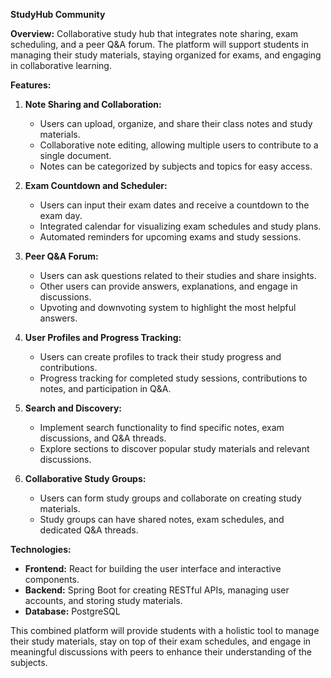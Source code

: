 **StudyHub Community**

**Overview:** Collaborative study hub that integrates note sharing, exam scheduling, and a peer Q&A forum. The platform will support students in managing their study materials, staying organized for exams, and engaging in collaborative learning.

**Features:**

1.  **Note Sharing and Collaboration:**
    
    -   Users can upload, organize, and share their class notes and study materials.
    -   Collaborative note editing, allowing multiple users to contribute to a single document.
    -   Notes can be categorized by subjects and topics for easy access.
2.  **Exam Countdown and Scheduler:**
    
    -   Users can input their exam dates and receive a countdown to the exam day.
    -   Integrated calendar for visualizing exam schedules and study plans.
    -   Automated reminders for upcoming exams and study sessions.
3.  **Peer Q&A Forum:**
    
    -   Users can ask questions related to their studies and share insights.
    -   Other users can provide answers, explanations, and engage in discussions.
    -   Upvoting and downvoting system to highlight the most helpful answers.
4.  **User Profiles and Progress Tracking:**
    
    -   Users can create profiles to track their study progress and contributions.
    -   Progress tracking for completed study sessions, contributions to notes, and participation in Q&A.
5.  **Search and Discovery:**
    
    -   Implement search functionality to find specific notes, exam discussions, and Q&A threads.
    -   Explore sections to discover popular study materials and relevant discussions.
6.  **Collaborative Study Groups:**
    
    -   Users can form study groups and collaborate on creating study materials.
    -   Study groups can have shared notes, exam schedules, and dedicated Q&A threads.

**Technologies:**

-   **Frontend:** React for building the user interface and interactive components.
-   **Backend:** Spring Boot for creating RESTful APIs, managing user accounts, and storing study materials.
-   **Database:** PostgreSQL

This combined platform will provide students with a holistic tool to manage their study materials, stay on top of their exam schedules, and engage in meaningful discussions with peers to enhance their understanding of the subjects.
